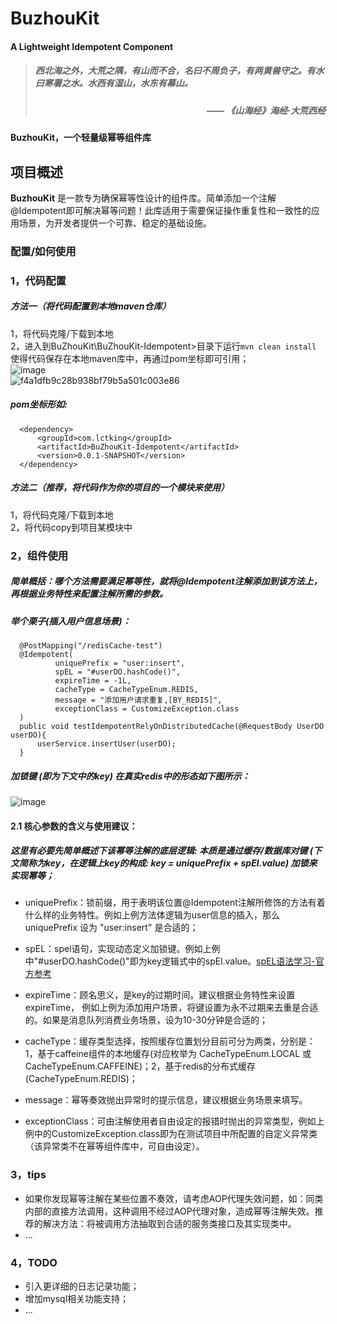 # BuzhouKit
#### A Lightweight Idempotent Component
> ##### *西北海之外，大荒之隅，有山而不合，名曰不周负子，有两黄兽守之。有水曰寒署之水。水西有湿山，水东有幕山。*  
> ##### <div align="right"><em>—— 《山海经》海经·大荒西经</em></div>
#### BuzhouKit，一个轻量级幂等组件库
## 项目概述
**BuzhouKit** 是一款专为确保幂等性设计的组件库。简单添加一个注解@Idempotent即可解决幂等问题！此库适用于需要保证操作重复性和一致性的应用场景，为开发者提供一个可靠、稳定的基础设施。  
### 配置/如何使用
### 1，代码配置  
##### 方法一（将代码配置到本地maven仓库）  
1，将代码克隆/下载到本地  
2，进入到BuZhouKit\BuZhouKit-Idempotent>目录下运行`mvn clean install`  使得代码保存在本地maven库中，再通过pom坐标即可引用；  
![image](https://github.com/user-attachments/assets/08d3b4a4-8ea4-48e3-a88e-9e690288c866)  
![f4a1dfb9c28b938bf79b5a501c003e86](https://github.com/user-attachments/assets/35c1555e-9174-498e-afac-204baab6b1e8)  
##### pom坐标形如:
```
  <dependency>
      <groupId>com.lctking</groupId>
      <artifactId>BuZhouKit-Idempotent</artifactId>
      <version>0.0.1-SNAPSHOT</version>
  </dependency>
```

##### 方法二（推荐，将代码作为你的项目的一个模块来使用）  
1，将代码克隆/下载到本地  
2，将代码copy到项目某模块中  
### 2，组件使用
##### 简单概括：哪个方法需要满足幂等性，就将@Idempotent注解添加到该方法上，再根据业务特性来配置注解所需的参数。  
##### 举个栗子(插入用户信息场景)：  
```
  @PostMapping("/redisCache-test")
  @Idempotent(
          uniquePrefix = "user:insert",
          spEL = "#userDO.hashCode()",
          expireTime = -1L,
          cacheType = CacheTypeEnum.REDIS,
          message = "添加用户请求重复,[BY_REDIS]",
          exceptionClass = CustomizeException.class
  )
  public void testIdempotentRelyOnDistributedCache(@RequestBody UserDO userDO){
      userService.insertUser(userDO);
  }
```
##### 加锁键 (即为下文中的key) 在真实redis中的形态如下图所示：
![image](https://github.com/user-attachments/assets/b7e75752-e35f-4270-a53d-9c750790bbc7)  

#### 2.1 核心参数的含义与使用建议：  
##### 这里有必要先简单概述下该幂等注解的底层逻辑: 本质是通过缓存/数据库对键 (下文简称为key，在逻辑上key的构成: key = uniquePrefix + spEl.value) 加锁来实现幂等；  
- uniquePrefix：锁前缀，用于表明该位置@Idempotent注解所修饰的方法有着什么样的业务特性。例如上例方法体逻辑为user信息的插入，那么uniquePrefix 设为 "user:insert" 是合适的；  

- spEL：spel语句，实现动态定义加锁键。例如上例中"#userDO.hashCode()"即为key逻辑式中的spEl.value。[spEL语法学习-官方参考](https://docs.springframework.org.cn/spring-framework/reference/core/expressions.html)  

- expireTime：顾名思义，是key的过期时间。建议根据业务特性来设置expireTime， 例如上例为添加用户场景，将键设置为永不过期来去重是合适的。如果是消息队列消费业务场景，设为10-30分钟是合适的；  

- cacheType：缓存类型选择，按照缓存位置划分目前可分为两类，分别是：1，基于caffeine组件的本地缓存(对应枚举为 CacheTypeEnum.LOCAL 或 CacheTypeEnum.CAFFEINE)；2，基于redis的分布式缓存(CacheTypeEnum.REDIS)；  

- message：幂等奏效抛出异常时的提示信息，建议根据业务场景来填写。  

- exceptionClass：可由注解使用者自由设定的报错时抛出的异常类型，例如上例中的CustomizeException.class即为在测试项目中所配置的自定义异常类（该异常类不在幂等组件库中，可自由设定）。  

### 3，tips
- 如果你发现幂等注解在某些位置不奏效，请考虑AOP代理失效问题，如：同类内部的直接方法调用，这种调用不经过AOP代理对象，造成幂等注解失效。推荐的解决方法：将被调用方法抽取到合适的服务类接口及其实现类中。
- ...

### 4，TODO
- 引入更详细的日志记录功能；  
- 增加mysql相关功能支持；
- ...

